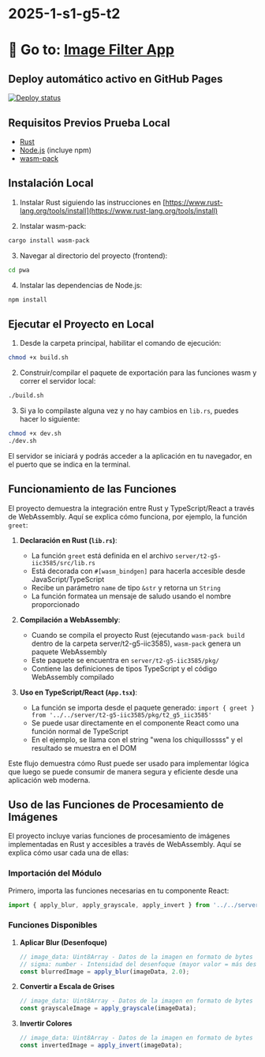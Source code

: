# 2025-1-s1-g5-t2

# 🚀 Go to: [Image Filter App](https://iic3585.github.io/2025-1-s1-g5-t2/)

## Deploy automático activo en GitHub Pages

[![Deploy status](https://github.com/IIC3585/2025-1-s1-g5-t2/actions/workflows/deploy-gh-pages.yml/badge.svg)](https://github.com/IIC3585/2025-1-s1-g5-t2/actions/workflows/deploy-gh-pages.yml)



## Requisitos Previos Prueba Local

- [Rust](https://www.rust-lang.org/tools/install)
- [Node.js](https://nodejs.org/) (incluye npm)
- [wasm-pack](https://rustwasm.github.io/wasm-pack/installer/)

## Instalación Local

1. Instalar Rust siguiendo las instrucciones en [https://www.rust-lang.org/tools/install](https://www.rust-lang.org/tools/install)

2. Instalar wasm-pack:
```bash
cargo install wasm-pack
```

3. Navegar al directorio del proyecto (frontend):
```bash
cd pwa
```

4. Instalar las dependencias de Node.js:
```bash
npm install
```

## Ejecutar el Proyecto en Local

1. Desde la carpeta principal, habilitar el comando de ejecución:
```bash
chmod +x build.sh
```

2. Construir/compilar el paquete de exportación para las funciones wasm y correr el servidor local:
```bash
./build.sh
```

3. Si ya lo compilaste alguna vez y no hay cambios en `lib.rs`, puedes hacer lo siguiente:
```bash
chmod +x dev.sh
./dev.sh
```

El servidor se iniciará y podrás acceder a la aplicación en tu navegador, en el puerto que se indica en la terminal.

## Funcionamiento de las Funciones

El proyecto demuestra la integración entre Rust y TypeScript/React a través de WebAssembly. Aquí se explica cómo funciona, por ejemplo, la función `greet`:

1. **Declaración en Rust (`lib.rs`)**:
   - La función `greet` está definida en el archivo `server/t2-g5-iic3585/src/lib.rs`
   - Está decorada con `#[wasm_bindgen]` para hacerla accesible desde JavaScript/TypeScript
   - Recibe un parámetro `name` de tipo `&str` y retorna un `String`
   - La función formatea un mensaje de saludo usando el nombre proporcionado

2. **Compilación a WebAssembly**:
   - Cuando se compila el proyecto Rust (ejecutando `wasm-pack build` dentro de la carpeta server/t2-g5-iic3585), `wasm-pack` genera un paquete WebAssembly
   - Este paquete se encuentra en `server/t2-g5-iic3585/pkg/`
   - Contiene las definiciones de tipos TypeScript y el código WebAssembly compilado

3. **Uso en TypeScript/React (`App.tsx`)**:
   - La función se importa desde el paquete generado: `import { greet } from '../../server/t2-g5-iic3585/pkg/t2_g5_iic3585'`
   - Se puede usar directamente en el componente React como una función normal de TypeScript
   - En el ejemplo, se llama con el string "wena los chiquillossss" y el resultado se muestra en el DOM

Este flujo demuestra cómo Rust puede ser usado para implementar lógica que luego se puede consumir de manera segura y eficiente desde una aplicación web moderna.

## Uso de las Funciones de Procesamiento de Imágenes

El proyecto incluye varias funciones de procesamiento de imágenes implementadas en Rust y accesibles a través de WebAssembly. Aquí se explica cómo usar cada una de ellas:

### Importación del Módulo

Primero, importa las funciones necesarias en tu componente React:

```typescript
import { apply_blur, apply_grayscale, apply_invert } from '../../server/t2-g5-iic3585/pkg/t2_g5_iic3585';
```

### Funciones Disponibles

1. **Aplicar Blur (Desenfoque)**
   ```typescript
   // image_data: Uint8Array - Datos de la imagen en formato de bytes
   // sigma: number - Intensidad del desenfoque (mayor valor = más desenfoque)
   const blurredImage = apply_blur(imageData, 2.0);
   ```

2. **Convertir a Escala de Grises**
   ```typescript
   // image_data: Uint8Array - Datos de la imagen en formato de bytes
   const grayscaleImage = apply_grayscale(imageData);
   ```

3. **Invertir Colores**
   ```typescript
   // image_data: Uint8Array - Datos de la imagen en formato de bytes
   const invertedImage = apply_invert(imageData);
   ```
